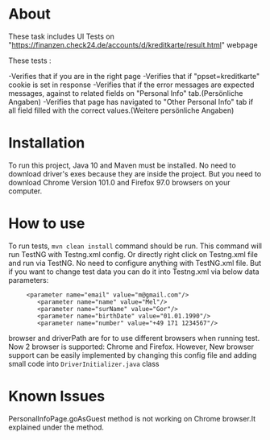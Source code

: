 # About

These task includes UI Tests on "https://finanzen.check24.de/accounts/d/kreditkarte/result.html" webpage

These tests :

-Verifies that if you are in the right page
-Verifies that if "ppset=kreditkarte" cookie is set in response
-Verifies that if the error messages are expected messages, against to related fields on "Personal Info" tab.(Persönliche Angaben)
-Verifies that page has navigated to "Other Personal Info" tab if all field filled with the correct values.(Weitere persönliche Angaben)


# Installation
To run this project, Java 10 and Maven must be installed.
No need to download driver's exes because they are inside the project.
But you need to download Chrome Version 101.0 and Firefox 97.0 browsers on your computer.

# How to use
To run tests, `mvn clean install` command should be run.
This command will run TestNG with Testng.xml config.
Or directly right click on Testng.xml file and run via TestNG.
No need to configure anything with TestNG.xml file.
But if you want to change test data you can do it into Testng.xml via below data parameters:
```
     <parameter name="email" value="m@gmail.com"/>
        <parameter name="name" value="Mel"/>
        <parameter name="surName" value="Gor"/>
        <parameter name="birthDate" value="01.01.1990"/>
        <parameter name="number" value="+49 171 1234567"/>
```

browser and driverPath are for to use different browsers when running test.
Now 2 browser is supported: Chrome and Firefox.
However, New browser support can be easily implemented by changing this config file and adding small code into `DriverInitializer.java` class

# Known Issues
PersonalInfoPage.goAsGuest method is not working on Chrome browser.It explained under the method.
